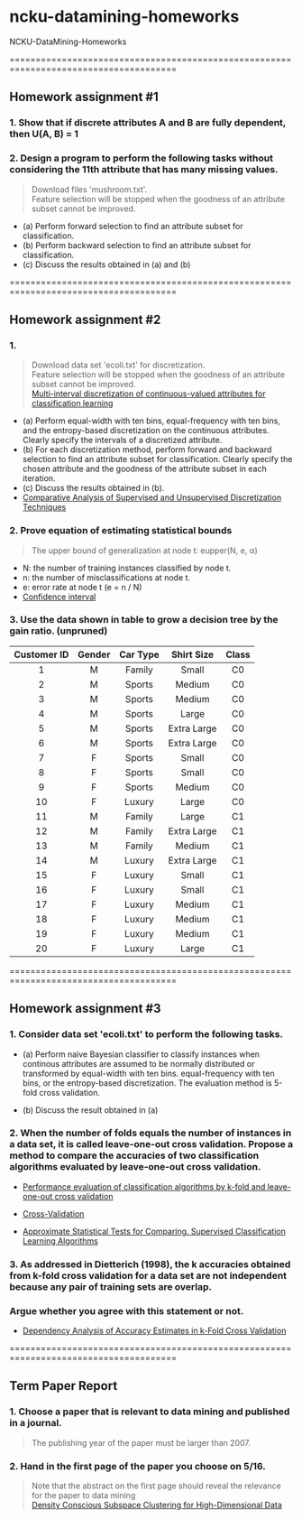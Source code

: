 # ncku-datamining-homeworks
NCKU-DataMining-Homeworks

======================================================================================

## Homework assignment #1
### 1. Show that if discrete attributes A and B are fully dependent, then U(A, B) = 1
### 2. Design a program to perform the following tasks without considering the 11th attribute that has many missing values.
> Download files 'mushroom.txt'.<br>
> Feature selection will be stopped when the goodness of an attribute subset cannot be improved. 
* (a) Perform forward selection to find an attribute subset for classification.
* (b) Perform backward selection to find an attribute subset for classification.
* (c) Discuss the results obtained in (a) and (b) 

======================================================================================

## Homework assignment #2
### 1. 
> Download data set 'ecoli.txt' for discretization.<br>
> Feature selection will be stopped when the goodness of an attribute subset cannot be improved.<br>
> [Multi-interval discretization of continuous-valued attributes for classification learning](http://web.donga.ac.kr/kjunwoo/files/Multi%20interval%20discretization%20of%20continuous%20valued%20attributes%20for%20classification%20learning.pdf)
* (a) Perform equal-width with ten bins, equal-frequency with ten bins, and the entropy-based discretization on the continuous attributes. Clearly specify the intervals of a discretized attribute.
* (b) For each discretization method, perform forward and backward selection to find an attribute subset for classification. Clearly specify the chosen attribute and the goodness of the attribute subset in each iteration.
* (c) Discuss the results obtained in (b).
*  [Comparative Analysis of Supervised and Unsupervised
Discretization Techniques](https://www.researchgate.net/profile/Rajashree_Dash/publication/266058863_Comparative_Analysis_of_Supervised_and_Unsupervised_Discretization_Techniques/links/55727c6b08aeacff1ffacde8/Comparative-Analysis-of-Supervised-and-Unsupervised-Discretization-Techniques.pdf)

### 2. Prove equation of estimating statistical bounds
> The upper bound of generalization at node t: eupper(N, e, α)<br>
*  N: the number of training instances classified by node t.<br>
* n: the number of misclassifications at node t.<br>
* e: error rate at node t (e = n / N)<br>
* [Confidence interval](http://people.stern.nyu.edu/gsimon/Pamphlets/ConfidenceIntervalCollection16APR08.pdf)

### 3. Use the data shown in table to grow a decision tree by the gain ratio. (unpruned)

| Customer ID | Gender| Car Type | Shirt Size  | Class |
| :---:       | :---: | :---:    | :---:       | :---: |
| 1           | M     | Family   | Small       | C0    |
| 2           | M     | Sports   | Medium      | C0    |
| 3           | M     | Sports   | Medium      | C0    |
| 4           | M     | Sports   | Large       | C0    |
| 5           | M     | Sports   | Extra Large | C0    |
| 6           | M     | Sports   | Extra Large | C0    |
| 7           | F     | Sports   | Small       | C0    |
| 8           | F     | Sports   | Small       | C0    |
| 9           | F     | Sports   | Medium      | C0    |
| 10          | F     | Luxury   | Large       | C0    |
| 11          | M     | Family   | Large       | C1    |
| 12          | M     | Family   | Extra Large | C1    |
| 13          | M     | Family   | Medium      | C1    |
| 14          | M     | Luxury   | Extra Large | C1    |
| 15          | F     | Luxury   | Small       | C1    |
| 16          | F     | Luxury   | Small       | C1    |
| 17          | F     | Luxury   | Medium      | C1    |
| 18          | F     | Luxury   | Medium      | C1    |
| 19          | F     | Luxury   | Medium      | C1    |
| 20          | F     | Luxury   | Large       | C1    |

======================================================================================

## Homework assignment #3
### 1. Consider data set 'ecoli.txt' to perform the following tasks.

* (a) Perform naive Bayesian classifier to classify instances when continous attributes are assumed to be normally distributed or transformed by equal-width with ten bins. equal-frequency with ten bins, or the entropy-based discretization. The evaluation method is 5-fold cross validation.

* (b) Discuss the result obtained in (a)

### 2. When the number of folds equals the number of instances in a data set, it is called leave-one-out cross validation. Propose a method to compare the accuracies of two classification algorithms evaluated by leave-one-out cross validation.

* [Performance evaluation of classification algorithms by k-fold
and leave-one-out cross validation](https://ac.els-cdn.com/S0031320315000989/1-s2.0-S0031320315000989-main.pdf?_tid=53173eb4-b513-48e2-801e-b9f6548e408d&acdnat=1525615491_22e15bbf53174961a0d78bb438ca6a76)

* [Cross-Validation](http://leitang.net/papers/ency-cross-validation.pdf)

* [Approximate Statistical Tests for Comparing. Supervised Classification Learning Algorithms](http://sci2s.ugr.es/keel/pdf/algorithm/articulo/dietterich1998.pdf)

### 3. As addressed in Dietterich (1998), the k accuracies obtained from k-fold cross validation for a data set are not independent because any pair of training sets are overlap.<br>
### Argue whether you agree with this statement or not.

* [Dependency Analysis of Accuracy Estimates
in k-Fold Cross Validation](https://ieeexplore.ieee.org/stamp/stamp.jsp?tp=&arnumber=8012491)

======================================================================================

## Term Paper Report

### 1. Choose a paper that is relevant to data mining and published in a journal. 
> The publishing year of the paper must be larger than 2007.

### 2. Hand in the first page of the paper you choose on 5/16. 
> Note that the abstract on the first page should reveal the relevance for the paper to data mining <br>
[Density Conscious Subspace Clustering for High-Dimensional Data](http://citeseerx.ist.psu.edu/viewdoc/download;jsessionid=79E6F96A17D5CBB98C476D38494F3E07?doi=10.1.1.206.3789&rep=rep1&type=pdf)
